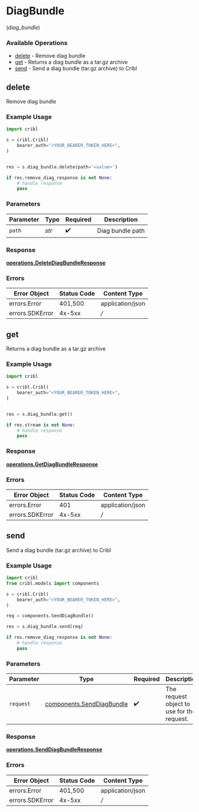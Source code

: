 # DiagBundle
(*diag_bundle*)

### Available Operations

* [delete](#delete) - Remove diag bundle
* [get](#get) - Returns a diag bundle as a tar.gz archive
* [send](#send) - Send a diag bundle (tar.gz archive) to Cribl

## delete

Remove diag bundle

### Example Usage

```python
import cribl

s = cribl.Cribl(
    bearer_auth="<YOUR_BEARER_TOKEN_HERE>",
)


res = s.diag_bundle.delete(path='<value>')

if res.remove_diag_response is not None:
    # handle response
    pass

```

### Parameters

| Parameter          | Type               | Required           | Description        |
| ------------------ | ------------------ | ------------------ | ------------------ |
| `path`             | *str*              | :heavy_check_mark: | Diag bundle path   |


### Response

**[operations.DeleteDiagBundleResponse](../../models/operations/deletediagbundleresponse.md)**
### Errors

| Error Object     | Status Code      | Content Type     |
| ---------------- | ---------------- | ---------------- |
| errors.Error     | 401,500          | application/json |
| errors.SDKError  | 4x-5xx           | */*              |

## get

Returns a diag bundle as a tar.gz archive

### Example Usage

```python
import cribl

s = cribl.Cribl(
    bearer_auth="<YOUR_BEARER_TOKEN_HERE>",
)


res = s.diag_bundle.get()

if res.stream is not None:
    # handle response
    pass

```


### Response

**[operations.GetDiagBundleResponse](../../models/operations/getdiagbundleresponse.md)**
### Errors

| Error Object     | Status Code      | Content Type     |
| ---------------- | ---------------- | ---------------- |
| errors.Error     | 401              | application/json |
| errors.SDKError  | 4x-5xx           | */*              |

## send

Send a diag bundle (tar.gz archive) to Cribl

### Example Usage

```python
import cribl
from cribl.models import components

s = cribl.Cribl(
    bearer_auth="<YOUR_BEARER_TOKEN_HERE>",
)

req = components.SendDiagBundle()

res = s.diag_bundle.send(req)

if res.remove_diag_response is not None:
    # handle response
    pass

```

### Parameters

| Parameter                                                              | Type                                                                   | Required                                                               | Description                                                            |
| ---------------------------------------------------------------------- | ---------------------------------------------------------------------- | ---------------------------------------------------------------------- | ---------------------------------------------------------------------- |
| `request`                                                              | [components.SendDiagBundle](../../models/components/senddiagbundle.md) | :heavy_check_mark:                                                     | The request object to use for the request.                             |


### Response

**[operations.SendDiagBundleResponse](../../models/operations/senddiagbundleresponse.md)**
### Errors

| Error Object     | Status Code      | Content Type     |
| ---------------- | ---------------- | ---------------- |
| errors.Error     | 401,500          | application/json |
| errors.SDKError  | 4x-5xx           | */*              |
